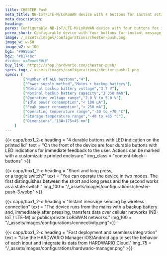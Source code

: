 ```yaml
---
title: CHESTER Push
meta_title: NB-IoT/LTE-M/LoRaWAN device with 4 buttons for instant action
meta_description:
heading: 
perex: Configurable NB-IoT/LTE-M/LoRaWAN device with four buttons for instant message sending when pressed.
perex_short: Configurable device with four buttons for instant message sending when pressed.
image: /_assets/images/configurations/chester-push.png
image_w: w-50
image_w2: w-100
bg1: "#985bac"
bg2: "#b17ebc"
#video: nxFmnek50LM
buy_link: https://shop.hardwario.com/chester-push/
specs_img: /_assets/images/configurations/chester-push-1.png
specs: [
        ["Number of ALU buttons","4"],
        ["Power supply method","Mains + backup battery"],
        ["Nominal backup battery voltage","3.7 V"],
        ["Nominal backup battery capacity","3 350 mAh"],
        ["Operating voltage range","2.0 V to 5.0 V"],
        ["Idle power consumption","< 180 μA"],
        ["Peak power consumption","< 250 mA"],
        ["Operating temperature range","-30 to +70 °C"],
        ["Storage temperature range","-40 to +85 °C"],
        ["Dimensions","130×175×45 mm"]
    ]
---
```


{{< capp/box1_2-e heading = "4 durable buttons with LED indication on the printed lid" text = "On the front of the device are four durable buttons with LED indications for immediate feedback to the user. Actions can be marked with a customizable printed enclosure." img_class = "content-block--buttons" >}}

{{< capp/box1_2-d heading = "Short and long press,<br/> or a toggle switch?" text = "You can operate the device in two modes. The first distinguishes between the short and long press and the second works as a state switch." img_100 = "/_assets/images/configurations/chester-push-3.webp" >}}

{{< capp/box1_2-d heading = "Instant message sending by wireless connection" text = "The device runs from the mains with a backup battery and, immediately after pressing, transfers data over cellular networks (NB-IoT / LTE-M) or public/private LoRaWAN networks." 
img_100 = "/_assets/images/configurations/connectivity.png">}}

{{< capp/box1_2-c heading = "Fast deployment and seamless integration" text = "Use the HARDWARIO Manager iOS/Android app to set the behavior of each input and integrate its data from HARDWARIO Cloud." img_75 = "/_assets/images/configurations/hardwario-manager.png" >}}